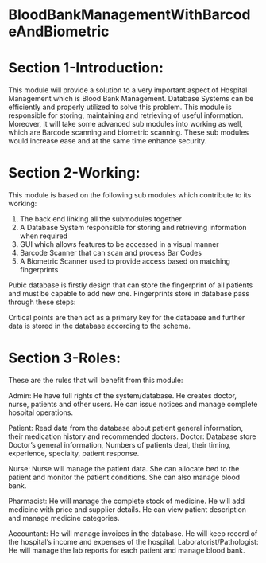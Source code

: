 # BloodBankManagementWithBarcodeAndBiometric

# Section 1-Introduction: 
This module will provide a solution to a very important aspect of Hospital Management which is Blood Bank Management. Database Systems can be efficiently and properly utilized to solve this problem. This module is responsible for storing, maintaining and retrieving of useful information. Moreover, it will take some advanced sub modules into working as well, which are Barcode scanning and biometric scanning. These sub modules would increase ease and at the same time enhance security.

# Section 2-Working: 
This module is based on the following sub modules which contribute to its working:
1.	The back end linking all the submodules together
2.	A Database System responsible for storing and retrieving information when required
3.	GUI which allows features to be accessed in a visual manner
4.	Barcode Scanner that can scan and process Bar Codes 
5.	A Biometric Scanner used to provide access based on matching fingerprints

Pubic database is firstly design that can store the fingerprint of all patients and must be capable to add new one. Fingerprints store in database pass through these steps:

Critical points are then act as a primary key for the database and further data is stored in the database according to the schema.

# Section 3-Roles: 
These are the rules that will benefit from this module:

Admin:  He have full rights of the system/database. He creates doctor, nurse, patients and other users. He can issue notices and manage complete hospital operations. 

Patient: Read data from the database about patient general information, their medication history and recommended doctors.
Doctor: Database store Doctor’s general information, Numbers of patients deal, their timing, experience, specialty, patient response. 

Nurse: Nurse will manage the patient data. She can allocate bed to the patient and monitor the patient conditions. She can also manage blood bank.

Pharmacist: He will manage the complete stock of medicine. He will add medicine with price and supplier details. He can view patient description and manage medicine categories.

Accountant: He will manage invoices in the database. He will keep record of the hospital’s income and expenses of the hospital.
Laboratorist/Pathologist: He will manage the lab reports for each patient and manage blood bank. 



